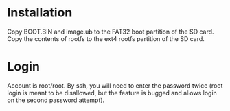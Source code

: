 # Installation
Copy BOOT.BIN and image.ub to the FAT32 boot partition of the SD card.
Copy the contents of rootfs to the ext4 rootfs partition of the SD card.

# Login
Account is root/root.
By ssh, you will need to enter the password twice (root login is meant to be disallowed, but the feature is bugged and allows login on the second password attempt).
